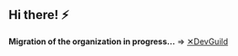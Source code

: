 ## Hi there! ⚡

**Migration of the organization in progress...** => [✕DevGuild](https://github.com/xdevguild)

